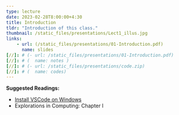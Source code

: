```yaml
---
type: lecture
date: 2023-02-28T8:00:00+4:30
title: Introduction
tldr: "Introduction of this class."
thumbnail: /static_files/presentations/Lect1_illus.jpg
links: 
    - url: (/static_files/presentations/01-Introduction.pdf)
      name: slides
[//]: # (- url: /static_files/presentations/01-Introduction.pdf)
[//]: # (  name: notes )
[//]: # (- url: /static_files/presentations/code.zip)
[//]: # (  name: codes)
---
```

**Suggested Readings:**
- [Install VSCode on Windows]([http://example.com](https://code.visualstudio.com/docs/setup/windows))
- Explorations in Computing: Chapter I


